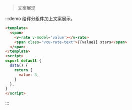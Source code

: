 > 文案展现

:::demo 给评分组件加上文案展示。

```html
<template>
  <span>
    <v-rate v-model='value'></v-rate>
    <span class="vcu-rate-text">{{value}} stars</span>
  </span>
</template>
<script>
export default {
  data() {
    return {
      value: 3,
    }
  },
}
</script>
```
:::